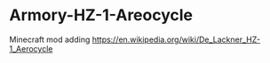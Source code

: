 # Armory-HZ-1-Areocycle
Minecraft mod adding https://en.wikipedia.org/wiki/De_Lackner_HZ-1_Aerocycle
